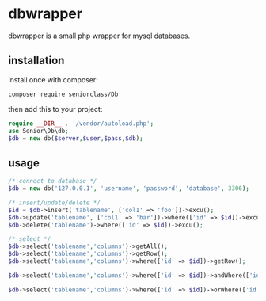 #  dbwrapper 

dbwrapper is a small php wrapper for mysql databases.

## installation

install once with composer:

```
composer require seniorclass/Db
```

then add this to your project:

```php
require __DIR__ . '/vendor/autoload.php';
use Senior\Db\db;
$db = new db($server,$user,$pass,$db);
```

## usage

```php
/* connect to database */
$db = new db('127.0.0.1', 'username', 'password', 'database', 3306);

/* insert/update/delete */
$id = $db->insert('tablename', ['col1' => 'foo'])->excu();
$db->update('tablename', ['col1' => 'bar'])->where(['id' => $id])->excu();
$db->delete('tablename')->where(['id' => $id])->excu();

/* select */
$db->select('tablename','columns')->getAll();
$db->select('tablename','columns')->getRow();
$db->select('tablename','columns')->where(['id' => $id])->getRow();

$db->select('tablename','columns')->where(['id' => $id])->andWhere(['id' => $id])->getRow();

$db->select('tablename','columns')->where(['id' => $id])->orWhere(['id' => $id])->getRow();

```


